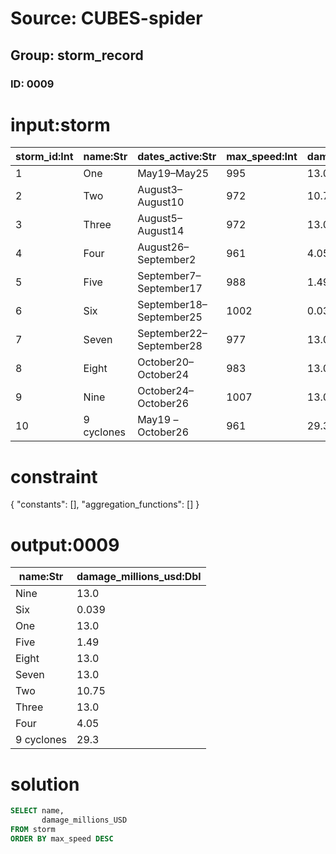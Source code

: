 # Source: CUBES-spider
## Group: storm_record
### ID: 0009

# input:storm

| storm_id:Int | name:Str | dates_active:Str | max_speed:Int | damage_millions_usd:Dbl | number_deaths:Int |
|---|---|---|---|---|---|
| 1 | One | May19–May25 | 995 | 13.0 | 0 |
| 2 | Two | August3–August10 | 972 | 10.75 | 7 |
| 3 | Three | August5–August14 | 972 | 13.0 | 52 |
| 4 | Four | August26–September2 | 961 | 4.05 | 7 |
| 5 | Five | September7–September17 | 988 | 1.49 | 3 |
| 6 | Six | September18–September25 | 1002 | 0.039 | 2 |
| 7 | Seven | September22–September28 | 977 | 13.0 | 0 |
| 8 | Eight | October20–October24 | 983 | 13.0 | 0 |
| 9 | Nine | October24–October26 | 1007 | 13.0 | 0 |
| 10 | 9 cyclones | May19 –October26 | 961 | 29.3 | 71 |

# constraint

{
  "constants": [],
  "aggregation_functions": []
}

# output:0009

| name:Str | damage_millions_usd:Dbl |
|---|---|
| Nine | 13.0 |
| Six | 0.039 |
| One | 13.0 |
| Five | 1.49 |
| Eight | 13.0 |
| Seven | 13.0 |
| Two | 10.75 |
| Three | 13.0 |
| Four | 4.05 |
| 9 cyclones | 29.3 |

# solution

```sql
SELECT name,
       damage_millions_USD
FROM storm
ORDER BY max_speed DESC
```
